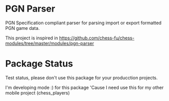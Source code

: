 # PGN Parser

PGN Specification compliant parser for parsing import or export formatted PGN game data. 

This project is inspired in https://github.com/chess-fu/chess-modules/tree/master/modules/pgn-parser

# Package Status

Test status, please don't use this package for your producction projects.

I'm developing mode :) for this package 'Cause I need use this for my other mobile project (chess_players)
